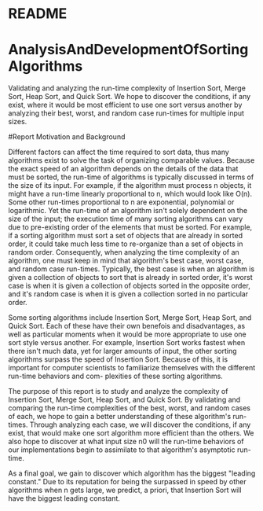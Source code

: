 # README
# AnalysisAndDevelopmentOfSortingAlgorithms

Validating and analyzing the run-time complexity of Insertion Sort, Merge Sort, Heap Sort, and Quick Sort. We hope to discover the conditions, if any exist, where it would be most efficient to use one sort versus another by analyzing their best, worst, and random case run-times for multiple input sizes.


#Report Motivation and Background

Different factors can affect the time required to sort data, thus many algorithms exist to solve the task of organizing
comparable values. Because the exact speed of an algorithm depends on the details of the
data that must be sorted, the run-time of algorithms is typically discussed in terms of the size
of its input. For example, if the algorithm must process n objects, it might have a run-time
linearly proportional to n, which would look like O(n). Some other run-times proportional to
n are exponential, polynomial or logarithmic. Yet the run-time of an algorithm isn't solely
dependent on the size of the input; the execution time of many sorting algorithms can vary
due to pre-existing order of the elements that must be sorted. For example, if a sorting
algorithm must sort a set of objects that are already in sorted order, it could take much less
time to re-organize than a set of objects in random order. Consequently, when analyzing the
time complexity of an algorithm, one must keep in mind that algorithm's best case, worst
case, and random case run-times. Typically, the best case is when an algorithm is given a
collection of objects to sort that is already in sorted order, it's worst case is when it is given
a collection of objects sorted in the opposite order, and it's random case is when it is given
a collection sorted in no particular order.

Some sorting algorithms include Insertion Sort, Merge Sort, Heap Sort, and Quick Sort.
Each of these have their own benefois and disadvantages, as well as particular moments when
it would be more appropriate to use one sort style versus another. For example, Insertion
Sort works fastest when there isn't much data, yet for larger amounts of input, the other
sorting algorithms surpass the speed of Insertion Sort. Because of this, it is important for
computer scientists to familiarize themselves with the different run-time behaviors and com-
plexities of these sorting algorithms.

The purpose of this report is to study and analyze the complexity of Insertion Sort, Merge
Sort, Heap Sort, and Quick Sort. By validating and comparing the run-time complexities of
the best, worst, and random cases of each, we hope to gain a better understanding of these
algorithm's run-times. Through analyzing each case, we will discover the conditions, if any
exist, that would make one sort algorithm more efficient than the others. We also hope to
discover at what input size n0 will the run-time behaviors of our implementations begin to
assimilate to that algorithm's asymptotic run-time.

As a final goal, we gain to discover which algorithm has the biggest "leading constant."
Due to its reputation for being the surpassed in speed by other algorithms when n gets large,
we predict, a priori, that Insertion Sort will have the biggest leading constant.
